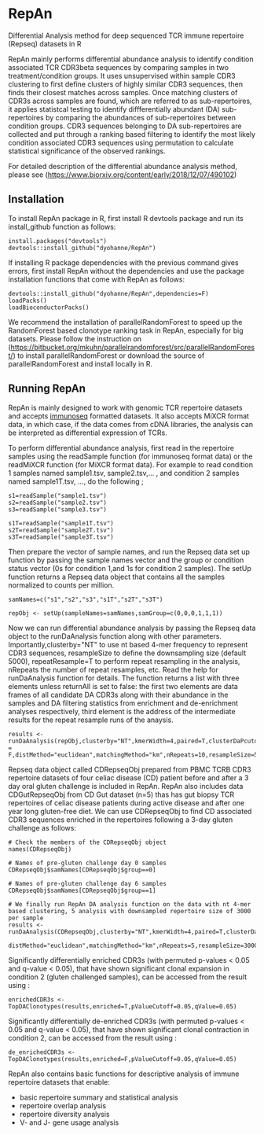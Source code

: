 # RepAn
Differential Analysis method for deep sequenced TCR immune repertoire (Repseq) datasets in R

RepAn mainly performs differential abundance analysis to identify condition associated TCR CDR3beta sequences by comparing samples 
in two treatment/condition groups. It uses unsupervised within sample CDR3 clustering to first define clusters of highly similar
CDR3 sequences, then finds their closest matches across samples. Once matching clusters of CDR3s across samples are found, which are
referred to as sub-repertoires, it applies statistcal testing to identify diffferentially abundant (DA) sub-repertoires by comparing
the abundances of sub-repertoires between condition groups. CDR3 sequences belonging to DA sub-repertoires are collected and 
put through a ranking based filtering to identify the most likely condition associated CDR3 sequences using permutation to calculate statistical significance of the observed rankings. 

For detailed description of the differential abundance analysis method, please see (https://www.biorxiv.org/content/early/2018/12/07/490102)

## Installation
To install RepAn package in R, first install R devtools package and run its install_github function as follows: 

```
install.packages("devtools")
devtools::install_github("dyohanne/RepAn")
```
If installing R package dependencies with the previous command gives errors, first install RepAn without the dependencies and use the package installation functions that come with RepAn as follows:

```
devtools::install_github("dyohanne/RepAn",dependencies=F)
loadPacks()
loadBioconductorPacks()
```
We recommend the installation of parallelRandomForest to speed up the RandomForest based clonotype ranking task in RepAn, especially for big datasets. Please follow the instruction on (https://bitbucket.org/mkuhn/parallelrandomforest/src/parallelRandomForest/) to install parallelRandomForest or download the source of parallelRandomForest and install locally in R.    

## Running RepAn
RepAn is mainly designed to work with genomic TCR repertoire datasets and accepts [immunoseq](https://www.adaptivebiotech.com/immunoseq) formatted datasets. It also accepts MiXCR format data, in which case, if the data comes from cDNA libraries, the analysis can be interpreted as differential expression of TCRs.

To perform differential abundance analysis, first read in the repertoire samples using the readSample function (for immunoseq format data) or the readMiXCR function (for MiXCR format data). For example to read condition 1 samples named sample1.tsv, sample2.tsv,... , and condition 2 samples named sample1T.tsv, ..., do the following ; 

```
s1=readSample("sample1.tsv")
s2=readSample("sample2.tsv")
s3=readSample("sample3.tsv")

s1T=readSample("sample1T.tsv")
s2T=readSample("sample2T.tsv")
s3T=readSample("sample3T.tsv")
```

Then prepare the vector of sample names, and run the Repseq data set up function by passing the sample names vector and the group or condition status vector (0s for condition 1,and 1s for condition 2 samples). The setUp function returns a Repseq data object that contains all the samples normalized to counts per million.

```
samNames=c("s1","s2","s3","s1T","s2T","s3T")

repObj <- setUp(sampleNames=samNames,samGroup=c(0,0,0,1,1,1))
```

Now we can run differential abundance analysis by passing the Repseq data object to the runDaAnalysis function along with other parameters. Importantly,clusterby="NT" to use nt based 4-mer frequency to represent CDR3 sequences, resampleSize to define the downsampling size (default 5000), repeatResample=T to perform repeat resampling in the analysis, nRepeats the number of repeat resamples, etc. Read the help for runDaAnalysis function for details. The function returns a list with three elements unless returnAll is set to false: the first two elements are data frames of all candidate DA CDR3s along with their abundance in the samples and DA filtering statistics from enrichment and de-enrichment analyses respectively, third element is the address of the intermediate results for the repeat resample runs of the anaysis. 

```
results <- runDaAnalysis(repObj,clusterby="NT",kmerWidth=4,paired=T,clusterDaPcutoff=0.1,positionWt = F,distMethod="euclidean",matchingMethod="km",nRepeats=10,resampleSize=5000,useProb=T,returnAll=T,nRR=1000)
```

Repseq data object called CDRepseqObj prepared from PBMC TCRB CDR3 repertoire datasets of four celiac disease (CD) patient before and after a 3 day oral gluten challenge is included in RepAn. RepAn also includes data CDGutRepseqObj from CD Gut dataset (n=5) thas has gut biopsy TCR repertoires of celiac disease patients during active disease and after one year long gluten-free diet. We can use CDRepseqObj to find CD associated CDR3 sequences enriched in the repertoires following a 3-day gluten challenge as follows:

```
# Check the members of the CDRepseqObj object
names(CDRepseqObj)

# Names of pre-gluten challenge day 0 samples
CDRepseqObj$samNames[CDRepseqObj$group==0]

# Names of pre-gluten challenge day 6 samples
CDRepseqObj$samNames[CDRepseqObj$group==1]

# We finally run RepAn DA analysis function on the data with nt 4-mer based clustering, 5 analysis with downsampled repertoire size of 3000 per sample 
results <- runDaAnalysis(CDRepseqObj,clusterby="NT",kmerWidth=4,paired=T,clusterDaPcutoff=0.1,positionWt=F,
  distMethod="euclidean",matchingMethod="km",nRepeats=5,resampleSize=3000,useProb=T,returnAll=T,nRR=1000)
```

Significantly differentially enriched CDR3s (with permuted p-values < 0.05 and q-value < 0.05), that have shown significant clonal expansion in condition 2 (gluten challenged samples), can be accessed from the result using :

```
enrichedCDR3s <- TopDAClonotypes(results,enriched=T,pValueCutoff=0.05,qValue=0.05)

```

Significantly differentially de-enriched CDR3s (with permuted p-values < 0.05 and q-value < 0.05), that have shown significant clonal contraction in condition 2, can be accessed from the result using :

```
de_enrichedCDR3s <- TopDAClonotypes(results,enriched=F,pValueCutoff=0.05,qValue=0.05)
```



RepAn also contains basic functions for descriptive analysis of immune repertoire datasets that enable:
- basic repertoire summary and statistical analysis 
- repertoire overlap analysis
- repertoire diversity analysis
- V- and J- gene usage analysis



